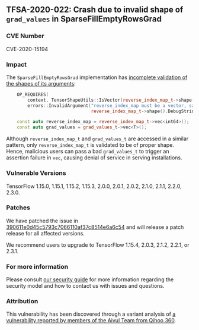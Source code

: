 ## TFSA-2020-022: Crash due to invalid shape of `grad_values` in SparseFillEmptyRowsGrad

### CVE Number
CVE-2020-15194

### Impact
The `SparseFillEmptyRowsGrad` implementation has [incomplete validation of the
shapes of its
arguments](https://github.com/tensorflow/tensorflow/blob/0e68f4d3295eb0281a517c3662f6698992b7b2cf/tensorflow/core/kernels/sparse_fill_empty_rows_op.cc#L235-L241):
```cc
    OP_REQUIRES(
        context, TensorShapeUtils::IsVector(reverse_index_map_t->shape()),
        errors::InvalidArgument("reverse_index_map must be a vector, saw: ",
                                reverse_index_map_t->shape().DebugString()));

    const auto reverse_index_map = reverse_index_map_t->vec<int64>();
    const auto grad_values = grad_values_t->vec<T>();
```

Although `reverse_index_map_t` and `grad_values_t` are accessed in a similar
pattern, only `reverse_index_map_t` is validated to be of proper shape. Hence,
malicious users can pass a bad `grad_values_t` to trigger an assertion failure
in `vec`, causing denial of service in serving installations.

### Vulnerable Versions
TensorFlow 1.15.0, 1.15.1, 1.15.2, 1.15.3, 2.0.0, 2.0.1, 2.0.2, 2.1.0, 2.1.1,
2.2.0, 2.3.0.

### Patches
We have patched the issue in
[390611e0d45c5793c7066110af37c8514e6a6c54](https://github.com/tensorflow/tensorflow/commit/390611e0d45c5793c7066110af37c8514e6a6c54)
and will release a patch release for all affected versions.

We recommend users to upgrade to TensorFlow 1.15.4, 2.0.3, 2.1.2, 2.2.1, or
2.3.1.

### For more information
Please consult [our security
guide](https://github.com/tensorflow/tensorflow/blob/master/SECURITY.md) for
more information regarding the security model and how to contact us with issues
and questions.

### Attribution
This vulnerability has been discovered through a variant analysis of [a
vulnerability reported by members of the Aivul Team from Qihoo
360](https://github.com/tensorflow/tensorflow/blob/master/tensorflow/security/advisory/tfsa-2020-021.md).
